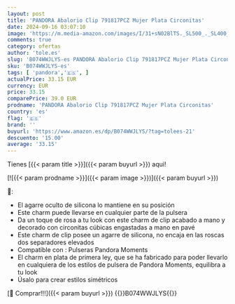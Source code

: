 ```yaml
---
layout: post
title: 'PANDORA Abalorio Clip 791817PCZ Mujer Plata Circonitas'
date: 2024-09-16 03:07:10
image: 'https://m.media-amazon.com/images/I/31+sN02BlTS._SL500_._SL400_.jpg'
comments: true
category: ofertas
author: 'tole.es'
slug: 'B074WWJLYS-es PANDORA Abalorio Clip 791817PCZ Mujer Plata Circonitas'
sku: 'B074WWJLYS-es'
tags: [ 'pandora','🇪🇸', ]
actualPrice: 33.15 EUR
currency: EUR
price: 33.15
comparePrice: 39.0 EUR
prodname: 'PANDORA Abalorio Clip 791817PCZ Mujer Plata Circonitas'
country: 'es'
flag: '🇪🇸'
brand: ''
buyurl: 'https://www.amazon.es/dp/B074WWJLYS/?tag=tolees-21'
descuento: '15.00'
average: '33.15'
---
```


Tienes [{{< param title >}}]({{< param buyurl >}}) aqui!

[![{{< param prodname >}}]({{< param image >}})]({{< param buyurl >}})

🔎:

- El agarre oculto de silicona lo mantiene en su posición
- Este charm puede llevarse en cualquier parte de la pulsera
- Da un toque de rosa a tu look con este charm de clip acabado a mano y decorado con circonitas cúbicas engastadas a mano en pavé
- Este charm de clip posee un agarre de silicona, no encaja en las roscas dos separadores elevados
- Compatible con : Pulseras Pandora Moments
- El charm en plata de primera ley, que se ha fabricado para poder llevarlo en cualquiera de los estilos de pulsera de Pandora Moments, equilibra a tu look
- Úsalo para crear estilos simétricos

[🛒 Comprar!!!]({{< param buyurl >}})
{{<world>}}B074WWJLYS{{</world>}}
